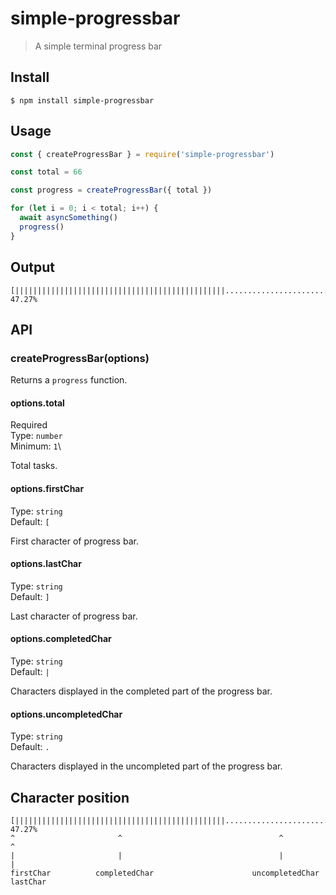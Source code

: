 # simple-progressbar

> A simple terminal progress bar

## Install

```
$ npm install simple-progressbar
```

## Usage

```js
const { createProgressBar } = require('simple-progressbar')

const total = 66

const progress = createProgressBar({ total })

for (let i = 0; i < total; i++) {
  await asyncSomething()
  progress()
}
```

## Output
```text
[|||||||||||||||||||||||||||||||||||||||||||||||.....................................................] 47.27%
```

## API

### createProgressBar(options)

Returns a `progress` function.

#### options.total

Required\
Type: `number`\
Minimum: `1`\

Total tasks.

#### options.firstChar

Type: `string`\
Default: `[`

First character of progress bar.

#### options.lastChar

Type: `string`\
Default: `]`

Last character of progress bar.

#### options.completedChar

Type: `string`\
Default: `|`

Characters displayed in the completed part of the progress bar.

#### options.uncompletedChar

Type: `string`\
Default: `.`

Characters displayed in the uncompleted part of the progress bar.

## Character position
```text
[|||||||||||||||||||||||||||||||||||||||||||||||.....................................................] 47.27%
^                       ^                                   ^                                        ^
|                       |                                   |                                        |
firstChar          completedChar                      uncompletedChar                             lastChar 
```


